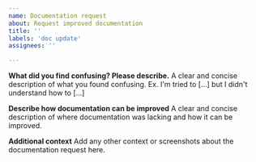 ```yaml
---
name: Documentation request
about: Request improved documentation
title: ''
labels: 'doc update'
assignees: ''

---
```


**What did you find confusing? Please describe.**
A clear and concise description of what you found confusing. Ex. I'm tried to [...] but I didn't understand how to [...]

**Describe how documentation can be improved**
A clear and concise description of where documentation was lacking and how it can be improved.

**Additional context**
Add any other context or screenshots about the documentation request here.
